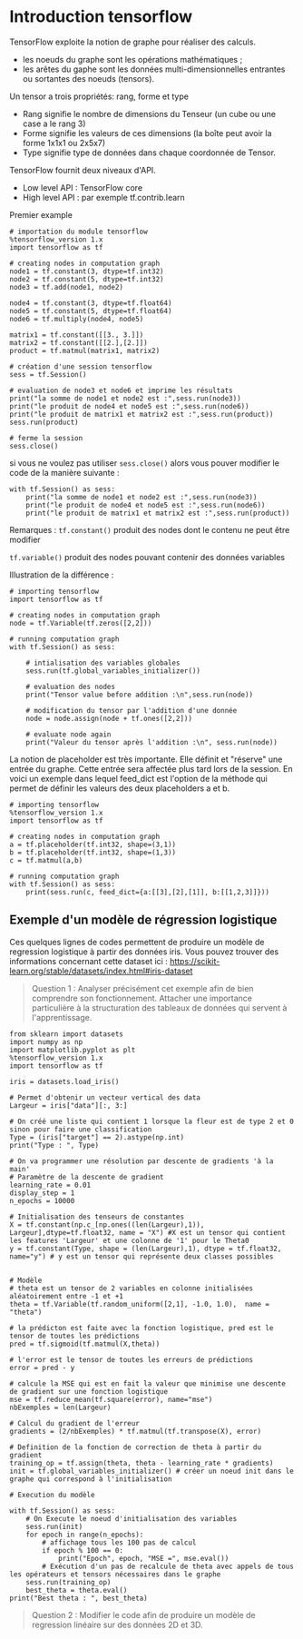 # Introduction tensorflow

TensorFlow exploite la notion de graphe pour réaliser des calculs.
* les noeuds du graphe sont les opérations mathématiques ;
* les arêtes du gaphe sont les données multi-dimensionnelles entrantes ou sortantes des noeuds (tensors).

Un tensor a trois propriétés: rang, forme et type
* Rang signifie le nombre de dimensions du Tenseur (un cube ou une case a le rang 3)
* Forme signifie les valeurs de ces dimensions (la boîte peut avoir la forme 1x1x1 ou 2x5x7)
* Type signifie type de données dans chaque coordonnée de Tensor. 

TensorFlow fournit deux niveaux d'API.
* Low level API : TensorFlow core
* High level API : par exemple tf.contrib.learn

Premier example
```
# importation du module tensorflow 
%tensorflow_version 1.x
import tensorflow as tf 

# creating nodes in computation graph 
node1 = tf.constant(3, dtype=tf.int32) 
node2 = tf.constant(5, dtype=tf.int32) 
node3 = tf.add(node1, node2) 

node4 = tf.constant(3, dtype=tf.float64) 
node5 = tf.constant(5, dtype=tf.float64) 
node6 = tf.multiply(node4, node5) 

matrix1 = tf.constant([[3., 3.]])
matrix2 = tf.constant([[2.],[2.]])
product = tf.matmul(matrix1, matrix2)

# création d'une session tensorflow
sess = tf.Session() 

# evaluation de node3 et node6 et imprime les résultats 
print("la somme de node1 et node2 est :",sess.run(node3))
print("le produit de node4 et node5 est :",sess.run(node6)) 
print("le produit de matrix1 et matrix2 est :",sess.run(product)) 
sess.run(product)

# ferme la session 
sess.close() 

```

si vous ne voulez pas utiliser ```sess.close()``` alors vous pouver
modifier le code de la manière suivante :
```
with tf.Session() as sess:
	print("la somme de node1 et node2 est :",sess.run(node3))
	print("le produit de node4 et node5 est :",sess.run(node6)) 
	print("le produit de matrix1 et matrix2 est :",sess.run(product)) 
```

Remarques :
```tf.constant()``` produit des nodes dont le contenu ne peut être modifier

```tf.variable()``` produit des nodes pouvant contenir des données variables

Illustration de la différence :
```
# importing tensorflow 
import tensorflow as tf 

# creating nodes in computation graph 
node = tf.Variable(tf.zeros([2,2])) 

# running computation graph 
with tf.Session() as sess: 

	# intialisation des variables globales 
	sess.run(tf.global_variables_initializer()) 

	# evaluation des nodes 
	print("Tensor value before addition :\n",sess.run(node)) 

	# modification du tensor par l'addition d'une donnée 
	node = node.assign(node + tf.ones([2,2])) 

	# evaluate node again 
	print("Valeur du tensor après l'addition :\n", sess.run(node)) 
```

La notion de placeholder est très importante. Elle définit et "réserve" une entrée du graphe. Cette entrée sera affectée plus tard lors de la session.
En voici un exemple dans lequel feed_dict est l'option de la méthode qui permet de définir les valeurs des deux placeholders a et b.
```
# importing tensorflow 
%tensorflow_version 1.x
import tensorflow as tf 

# creating nodes in computation graph 
a = tf.placeholder(tf.int32, shape=(3,1)) 
b = tf.placeholder(tf.int32, shape=(1,3)) 
c = tf.matmul(a,b) 

# running computation graph 
with tf.Session() as sess: 
	print(sess.run(c, feed_dict={a:[[3],[2],[1]], b:[[1,2,3]]})) 

```

## Exemple d'un modèle de régression logistique

Ces quelques lignes de codes permettent de produire un modèle de regression logistique à partir des données iris.
Vous pouvez trouver des informations concernant cette dataset ici : https://scikit-learn.org/stable/datasets/index.html#iris-dataset

> Question 1 : Analyser précisément cet exemple afin de bien comprendre son fonctionnement. Attacher une importance particulière à la structuration des tableaux de données qui servent à l'apprentissage.

```
from sklearn import datasets
import numpy as np
import matplotlib.pyplot as plt
%tensorflow_version 1.x
import tensorflow as tf

iris = datasets.load_iris()

# Permet d'obtenir un vecteur vertical des data
Largeur = iris["data"][:, 3:]

# On créé une liste qui contient 1 lorsque la fleur est de type 2 et 0 sinon pour faire une classification
Type = (iris["target"] == 2).astype(np.int)
print("Type : ", Type)

# On va programmer une résolution par descente de gradients 'à la main'
# Paramètre de la descente de gradient
learning_rate = 0.01 
display_step = 1
n_epochs = 10000

# Initialisation des tenseurs de constantes
X = tf.constant(np.c_[np.ones((len(Largeur),1)), Largeur],dtype=tf.float32, name = "X") #X est un tensor qui contient les features 'Largeur' et une colonne de '1' pour le Theta0
y = tf.constant(Type, shape = (len(Largeur),1), dtype = tf.float32, name="y") # y est un tensor qui représente deux classes possibles


# Modèle
# theta est un tensor de 2 variables en colonne initialisées aléatoirement entre -1 et +1
theta = tf.Variable(tf.random_uniform([2,1], -1.0, 1.0),  name = "theta") 

# la prédicton est faite avec la fonction logistique, pred est le tensor de toutes les prédictions
pred = tf.sigmoid(tf.matmul(X,theta)) 

# l'error est le tensor de toutes les erreurs de prédictions
error = pred - y 

# calcule la MSE qui est en fait la valeur que minimise une descente de gradient sur une fonction logistique
mse = tf.reduce_mean(tf.square(error), name="mse") 
nbExemples = len(Largeur)

# Calcul du gradient de l'erreur
gradients = (2/nbExemples) * tf.matmul(tf.transpose(X), error) 

# Definition de la fonction de correction de theta à partir du gradient
training_op = tf.assign(theta, theta - learning_rate * gradients)
init = tf.global_variables_initializer() # créer un noeud init dans le graphe qui correspond à l'initialisation

# Execution du modèle

with tf.Session() as sess:
    # On Execute le noeud d'initialisation des variables
    sess.run(init) 
    for epoch in range(n_epochs):
    	# affichage tous les 100 pas de calcul
        if epoch % 100 == 0:  
            print("Epoch", epoch, "MSE =", mse.eval())
        # Exécution d'un pas de recalcule de theta avec appels de tous les opérateurs et tensors nécessaires dans le graphe
	sess.run(training_op) 
    best_theta = theta.eval()
print("Best theta : ", best_theta)
```

> Question 2 : Modifier le code afin de produire un modèle de regression linéaire sur des données 2D et 3D.
